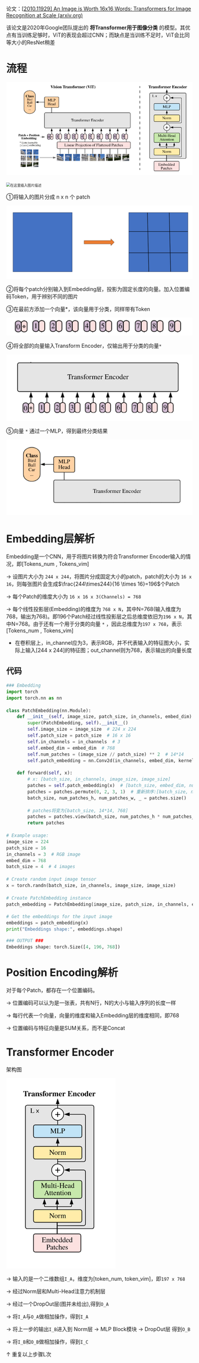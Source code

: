 论文：[[2010.11929\] An Image is Worth 16x16 Words: Transformers for Image Recognition at Scale (arxiv.org)](https://arxiv.org/abs/2010.11929)

该论文是2020年Google团队提出的 **将Transformer用于图像分类** 的模型。其优点有当训练足够时，ViT的表现会超过CNN；而缺点是当训练不足时，ViT会比同等大小的ResNet稍差

# 流程

![image-20240331211012923](Vit-Base解析.assets/image-20240331211012923.png)

<img src="Vit-Base解析.assets/05439f7092a1b259df11ee727d45a068.png" alt="在这里插入图片描述" style="zoom: 67%;" />

①将输入的图片分成 n x n 个 patch

<img src="Vit-Base解析.assets/image-20240331172445748.png" alt="image-20240331172445748" style="zoom:50%;" />

②将每个patch分别输入到Embedding层，投影为固定长度的向量。加入位置编码Token，用于辨别不同的图片



③在最前方添加一个向量\*，该向量用于分类，同样带有Token

<img src="Vit-Base解析.assets/image-20240331203926804.png" alt="image-20240331203926804" style="zoom:150%;" />

④将全部的向量输入Transform Encoder，仅输出用于分类的向量`*` 

![image-20240331204643466](Vit-Base解析.assets/image-20240331204643466.png)

⑤向量 `*` 通过一个MLP，得到最终分类结果

<img src="Vit-Base解析.assets/image-20240331204743633.png" alt="image-20240331204743633" style="zoom:80%;" />





# Embedding层解析

Embedding是一个CNN，用于将图片转换为符合Transformer Encoder输入的情况，即[Tokens_num , Tokens_vim]

-> 设图片大小为 `244 x 244`，将图片分成固定大小的patch，patch的大小为 `16 x 16`，则每张图片会生成$\frac{244\times244}{16 \times 16}=196$个Patch

-> 每个Patch的维度大小为 `16 x 16 x 3(Channels) = 768`

-> 每个线性投影层(Embedding)的维度为 `768 x N`，其中N=768(输入维度为768，输出为768)。即196个Patch经过线性投影层之后总维度依旧为`196 x N`，其中N=768。由于还有一个用于分类的向量 `*` ，因此总维度为`197 x 768`，表示 [Tokens_num , Tokens_vim]

* 在卷积层上，in_channel应为3，表示RGB，并不代表输入的特征图大小，实际上输入[244 x 244]的特征图；out_channel则为768，表示输出的向量长度





## 代码

```python
### Embedding
import torch
import torch.nn as nn

class PatchEmbedding(nn.Module):
	def __init__(self, image_size, patch_size, in_channels, embed_dim):
		super(PatchEmbedding, self).__init__()
		self.image_size = image_size  # 224 x 224
		self.patch_size = patch_size  # 16 x 16
		self.in_channels = in_channels  # 3
		self.embed_dim = embed_dim  # 768
		self.num_patches = (image_size // patch_size) ** 2  # 14*14
		self.patch_embedding = nn.Conv2d(in_channels, embed_dim, kernel_size=patch_size, stride=patch_size)

	def forward(self, x):
		# x: [batch_size, in_channels, image_size, image_size]
		patches = self.patch_embedding(x)  # [batch_size, embed_dim, num_patches_h, num_patches_w]
		patches = patches.permute(0, 2, 3, 1)  # 重新排序:[batch_size, num_patches_h, num_patches_w, embed_dim]
		batch_size, num_patches_h, num_patches_w, _ = patches.size()

		# patches将变为[batch_size, 14*14, 768]
		patches = patches.view(batch_size, num_patches_h * num_patches_w, self.embed_dim)  # [batch_size, num_patches, embed_dim]
		return patches

# Example usage:
image_size = 224
patch_size = 16
in_channels = 3  # RGB image
embed_dim = 768
batch_size = 4  # 4 images

# Create random input image tensor
x = torch.randn(batch_size, in_channels, image_size, image_size)

# Create PatchEmbedding instance
patch_embedding = PatchEmbedding(image_size, patch_size, in_channels, embed_dim)

# Get the embeddings for the input image
embeddings = patch_embedding(x)
print("Embeddings shape:", embeddings.shape)
```

```python
### OUTPUT ###
Embeddings shape: torch.Size([4, 196, 768])
```



# Position Encoding解析

对于每个Patch，都存在一个位置编码。

-> 位置编码可以认为是一张表，共有N行，N的大小与输入序列的长度一样

-> 每行代表一个向量，向量的维度和输入Embedding层的维度相同，即768

-> 位置编码与特征向量是SUM关系，而不是Concat





# Transformer Encoder

架构图

![image-20240401201803688](Vit-Base解析.assets/image-20240401201803688.png)

-> 输入的是一个二维数组`I_A`，维度为[token_num, token_vim]，即`197 x 768`

-> 经过Norm层和Multi-Head注意力机制层

-> 经过一个DropOut层(图并未给出),得到`O_A`

-> 将`I_A`与`O_A`做相加操作，得到`I_A`

-> 将上一步的输出`I_B`进入到 Norm层 -> MLP Block模块 -> DropOut层 得到`O_B`

-> 将`I_B`和`O_B`做相加操作，得到`I_C`

↑ 重复以上步骤L次
